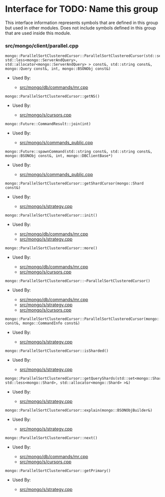 
# Interface for TODO: Name this group
This interface information represents symbols that are defined in this group but used in other modules.  Does not include symbols defined in this group that are used inside this module.

### src/mongo/client/parallel.cpp

<div></div>

    mongo::ParallelSortClusteredCursor::ParallelSortClusteredCursor(std::set<mongo::ServerAndQuery, std::less<mongo::ServerAndQuery>, std::allocator<mongo::ServerAndQuery> > const&, std::string const&, mongo::Query const&, int, mongo::BSONObj const&)

- Used By:

    - [src/mongo/db/commands/mr.cpp](../../../../queries/database\_commands)

<div></div>

    mongo::ParallelSortClusteredCursor::getNS()

- Used By:

    - [src/mongo/s/cursors.cpp](../../../../sharding/sharding)

<div></div>

    mongo::Future::CommandResult::join(int)

- Used By:

    - [src/mongo/s/commands\_public.cpp](../../../../sharding/sharding)

<div></div>

    mongo::Future::spawnCommand(std::string const&, std::string const&, mongo::BSONObj const&, int, mongo::DBClientBase*)

- Used By:

    - [src/mongo/s/commands\_public.cpp](../../../../sharding/sharding)

<div></div>

    mongo::ParallelSortClusteredCursor::getShardCursor(mongo::Shard const&)

- Used By:

    - [src/mongo/s/strategy.cpp](../../../../network/network\_core)

<div></div>

    mongo::ParallelSortClusteredCursor::init()

- Used By:

    - [src/mongo/db/commands/mr.cpp](../../../../queries/database\_commands)
    - [src/mongo/s/strategy.cpp](../../../../network/network\_core)

<div></div>

    mongo::ParallelSortClusteredCursor::more()

- Used By:

    - [src/mongo/db/commands/mr.cpp](../../../../queries/database\_commands)
    - [src/mongo/s/cursors.cpp](../../../../sharding/sharding)

<div></div>

    mongo::ParallelSortClusteredCursor::~ParallelSortClusteredCursor()

- Used By:

    - [src/mongo/db/commands/mr.cpp](../../../../queries/database\_commands)
    - [src/mongo/s/strategy.cpp](../../../../network/network\_core)
    - [src/mongo/s/cursors.cpp](../../../../sharding/sharding)

<div></div>

    mongo::ParallelSortClusteredCursor::ParallelSortClusteredCursor(mongo::QuerySpec const&, mongo::CommandInfo const&)

- Used By:

    - [src/mongo/s/strategy.cpp](../../../../network/network\_core)

<div></div>

    mongo::ParallelSortClusteredCursor::isSharded()

- Used By:

    - [src/mongo/s/strategy.cpp](../../../../network/network\_core)

<div></div>

    mongo::ParallelSortClusteredCursor::getQueryShards(std::set<mongo::Shard, std::less<mongo::Shard>, std::allocator<mongo::Shard> >&)

- Used By:

    - [src/mongo/s/strategy.cpp](../../../../network/network\_core)

<div></div>

    mongo::ParallelSortClusteredCursor::explain(mongo::BSONObjBuilder&)

- Used By:

    - [src/mongo/s/strategy.cpp](../../../../network/network\_core)

<div></div>

    mongo::ParallelSortClusteredCursor::next()

- Used By:

    - [src/mongo/db/commands/mr.cpp](../../../../queries/database\_commands)
    - [src/mongo/s/cursors.cpp](../../../../sharding/sharding)

<div></div>

    mongo::ParallelSortClusteredCursor::getPrimary()

- Used By:

    - [src/mongo/s/strategy.cpp](../../../../network/network\_core)
